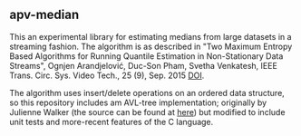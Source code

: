 apv-median
----------

This an experimental library for estimating medians from large
datasets in a streaming fashion.  The algorithm is as described
in "Two Maximum Entropy Based Algorithms for Running Quantile
Estimation in Non-Stationary Data Streams", Ognjen Arandjelović,
Duc-Son Pham, Svetha Venkatesh,  IEEE Trans. Circ. Sys. Video
Tech., 25 (9), Sep. 2015
[DOI](https://doi.org/10.1109/TCSVT.2014.2376137).

The algorithm uses insert/delete operations on an ordered data
structure, so this repository includes am AVL-tree implementation;
originally by Julienne Walker (the source can be found at
[here](http://www.eternallyconfuzzled.com/libs/jsw_avltree.zip))
but modified to include unit tests and more-recent features of
the C language.
